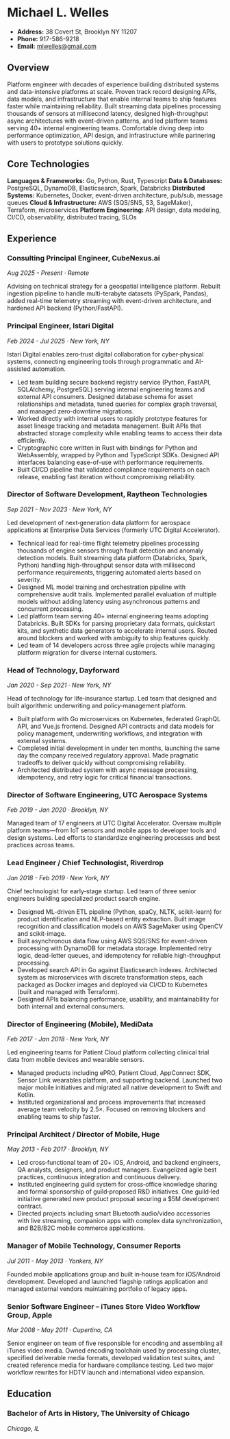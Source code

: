 # Michael L. Welles
- **Address:** 38 Covert St, Brooklyn NY 11207
- **Phone:** 917-586-9218
- **Email:** mlwelles@gmail.com

## Overview

Platform engineer with decades of experience building distributed systems and data-intensive platforms at scale. Proven track record designing APIs, data models, and infrastructure that enable internal teams to ship features faster while maintaining reliability. Built streaming data pipelines processing thousands of sensors at millisecond latency, designed high-throughput async architectures with event-driven patterns, and led platform teams serving 40+ internal engineering teams. Comfortable diving deep into performance optimization, API design, and infrastructure while partnering with users to prototype solutions quickly.

## Core Technologies

**Languages & Frameworks:** Go, Python, Rust, Typescript
**Data & Databases:** PostgreSQL, DynamoDB, Elasticsearch, Spark, Databricks
**Distributed Systems:** Kubernetes, Docker, event-driven architecture, pub/sub, message queues
**Cloud & Infrastructure:** AWS (SQS/SNS, S3, SageMaker), Terraform, microservices
**Platform Engineering:** API design, data modeling, CI/CD, observability, distributed tracing, SLOs

## Experience

### Consulting Principal Engineer, CubeNexus.ai
*Aug 2025 - Present · Remote*

Advising on technical strategy for a geospatial intelligence platform. Rebuilt ingestion pipeline to handle multi-terabyte datasets (PySpark, Pandas), added real-time telemetry streaming with event-driven architecture, and hardened API backend (Python/FastAPI).

### Principal Engineer, Istari Digital
*Feb 2024 - Jul 2025 · New York, NY*

Istari Digital enables zero‑trust digital collaboration for cyber‑physical systems, connecting engineering tools through programmatic and AI-assisted automation.

- Led team building secure backend registry service (Python, FastAPI, SQLAlchemy, PostgreSQL) serving internal engineering teams and external API consumers. Designed database schema for asset relationships and metadata, tuned queries for complex graph traversal, and managed zero-downtime migrations.
- Worked directly with internal users to rapidly prototype features for asset lineage tracking and metadata management. Built APIs that abstracted storage complexity while enabling teams to access their data efficiently.
- Cryptographic core written in Rust with bindings for Python and WebAssembly, wrapped by Python and TypeScript SDKs. Designed API interfaces balancing ease-of-use with performance requirements.
- Built CI/CD pipeline that validated compliance requirements on each release, enabling fast iteration without compromising reliability.

### Director of Software Development, Raytheon Technologies
*Sep 2021 - Nov 2023 · New York, NY*

Led development of next‑generation data platform for aerospace applications at Enterprise Data Services (formerly UTC Digital Accelerator).

- Technical lead for real-time flight telemetry pipelines processing thousands of engine sensors through fault detection and anomaly detection models. Built streaming data platform (Databricks, Spark, Python) handling high-throughput sensor data with millisecond performance requirements, triggering automated alerts based on severity.
- Designed ML model training and orchestration pipeline with comprehensive audit trails. Implemented parallel evaluation of multiple models without adding latency using asynchronous patterns and concurrent processing.
- Led platform team serving 40+ internal engineering teams adopting Databricks. Built SDKs for parsing proprietary data formats, quickstart kits, and synthetic data generators to accelerate internal users. Routed around blockers and worked with ambiguity to ship features quickly.
- Led team of 14 developers across three agile projects while managing platform migration for diverse internal customers.

### Head of Technology, Dayforward
*Jan 2020 - Sep 2021 · New York, NY*

Head of technology for life‑insurance startup. Led team that designed and built algorithmic underwriting and policy‑management platform.

- Built platform with Go microservices on Kubernetes, federated GraphQL API, and Vue.js frontend. Designed API contracts and data models for policy management, underwriting workflows, and integration with external systems.
- Completed initial development in under ten months, launching the same day the company received regulatory approval. Made pragmatic tradeoffs to deliver quickly without compromising reliability.
- Architected distributed system with async message processing, idempotency, and retry logic for critical financial transactions.

### Director of Software Engineering, UTC Aerospace Systems
*Feb 2019 - Jan 2020 · Brooklyn, NY*

Managed team of 17 engineers at UTC Digital Accelerator. Oversaw multiple platform teams—from IoT sensors and mobile apps to developer tools and design systems. Led efforts to standardize engineering processes and best practices across teams.

### Lead Engineer / Chief Technologist, Riverdrop
*Jan 2018 - Feb 2019 · New York, NY*

Chief technologist for early‑stage startup. Led team of three senior engineers building specialized product search engine.

- Designed ML-driven ETL pipeline (Python, spaCy, NLTK, scikit-learn) for product identification and NLP-based entity extraction. Built image recognition and classification models on AWS SageMaker using OpenCV and scikit-image.
- Built asynchronous data flow using AWS SQS/SNS for event-driven processing with DynamoDB for metadata storage. Implemented retry logic, dead-letter queues, and idempotency for reliable high-throughput processing.
- Developed search API in Go against Elasticsearch indexes. Architected system as microservices with discrete transformation steps, each packaged as Docker images and deployed via CI/CD to Kubernetes (built and managed with Terraform).
- Designed APIs balancing performance, usability, and maintainability for both internal and external consumers.

### Director of Engineering (Mobile), MediData
*Feb 2017 - Jan 2018 · New York, NY*

Led engineering teams for Patient Cloud platform collecting clinical trial data from mobile devices and wearable sensors.

- Managed products including ePRO, Patient Cloud, AppConnect SDK, Sensor Link wearables platform, and supporting backend. Launched two major mobile initiatives and migrated all native development to Swift and Kotlin.
- Instituted organizational and process improvements that increased average team velocity by 2.5×. Focused on removing blockers and enabling teams to ship faster.

### Principal Architect / Director of Mobile, Huge
*May 2013 - Feb 2017 · Brooklyn, NY*

- Led cross‑functional team of 20+ iOS, Android, and backend engineers, QA analysts, designers, and product managers. Evangelized agile best practices, continuous integration and continuous delivery.
- Instituted engineering guild system for cross‑office knowledge sharing and formal sponsorship of guild‑proposed R&D initiatives. One guild‑led initiative generated new product proposal securing a $5M development contract.
- Directed projects including smart Bluetooth audio/video accessories with live streaming, companion apps with complex data synchronization, and B2B/B2C mobile commerce applications.

### Manager of Mobile Technology, Consumer Reports
*Jul 2011 - May 2013 · Yonkers, NY*

Founded mobile applications group and built in‑house team for iOS/Android development. Developed and launched flagship ratings application and managed external vendors maintaining portfolio of legacy apps.

### Senior Software Engineer – iTunes Store Video Workflow Group, Apple
*Mar 2008 - May 2011 · Cupertino, CA*

Senior engineer on team of five responsible for encoding and assembling all iTunes video media. Owned encoding toolchain used by processing cluster, specified deliverable media formats, developed validation test suites, and created reference media for hardware compliance testing. Led two major workflow rewrites for HDTV launch and international video expansion.

## Education

### Bachelor of Arts in History, The University of Chicago
*Chicago, IL*
